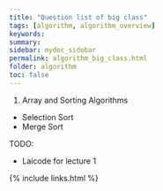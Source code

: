 ```yaml
---
title: "Question list of big class"
tags: [algorithm, algorithm_overview]
keywords:
summary:
sidebar: mydoc_sidebar
permalink: algorithm_big_class.html
folder: algorithm
toc: false
---
```


1. Array and Sorting Algorithms
* Selection Sort
* Merge Sort


TODO:
* Laicode for lecture 1




{% include links.html %}
